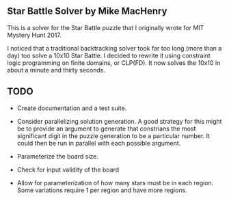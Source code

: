 Star Battle Solver by Mike MacHenry
---

This is a solver for the Star Battle puzzle that I originally wrote for
MIT Mystery Hunt 2017.

I noticed that a traditional backtracking solver took far too long (more than a
day) too solve a 10x10 Star Battle. I decided to rewrite it using constraint
logic programming on finite domains, or CLP(FD). It now solves the 10x10 in
about a minute and thirty seconds.

TODO
---

* Create documentation and a test suite.

* Consider parallelizing solution generation. A good strategy for this might
  be to provide an argument to generate that constrians the most significant
  digit in the puzzle generation to be a particular number. It could then be
  run in parallel with each possible argument.

* Parameterize the board size.

* Check for input validity of the board

* Allow for parameterization of how many stars must be in each region. Some
  variations require 1 per region and have more regions.
